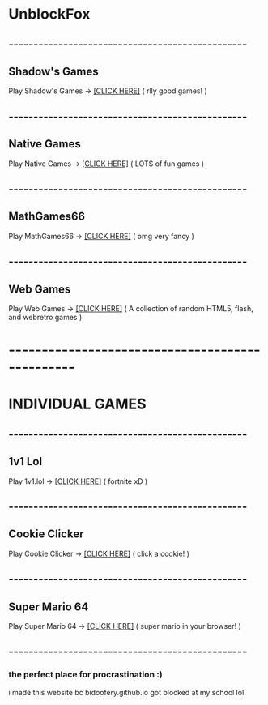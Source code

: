 # UnblockFox
## ------------------------------------------------
## Shadow's Games
Play Shadow's Games -> [[CLICK HERE]](shadowgmes) ( rlly good games! )
## ------------------------------------------------
## Native Games
Play Native Games -> [[CLICK HERE]](nativegames) ( LOTS of fun games )
## ------------------------------------------------
## MathGames66
Play MathGames66 -> [[CLICK HERE]]([mathgames66](https://mathgames66.github.io)) ( omg very fancy )
## ------------------------------------------------
## Web Games
Play Web Games -> [[CLICK HERE]](webgames) ( A collection of random HTML5, flash, and webretro games )
# ------------------------------------------------
# INDIVIDUAL GAMES
## ------------------------------------------------
## 1v1 Lol
Play 1v1.lol -> [[CLICK HERE]](1v1lol) ( fortnite xD )
## ------------------------------------------------
## Cookie Clicker
Play Cookie Clicker -> [[CLICK HERE]](cookieclicker) ( click a cookie! )
## ------------------------------------------------
## Super Mario 64
Play Super Mario 64 -> [[CLICK HERE]](sm64) ( super mario in your browser! )
## ------------------------------------------------

### the perfect place for procrastination :)
i made this website bc bidoofery.github.io got blocked at my school lol
